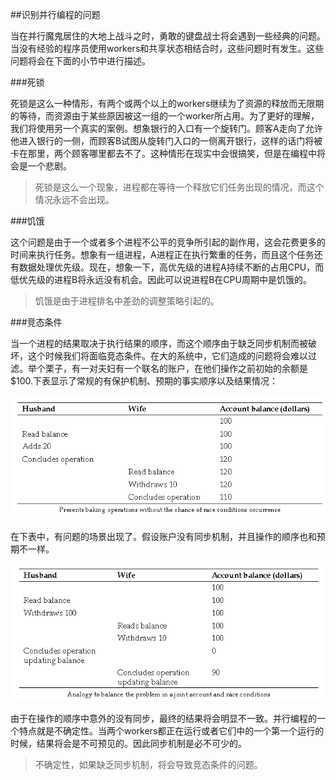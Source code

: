 ##识别并行编程的问题

当在并行魔鬼居住的大地上战斗之时，勇敢的键盘战士将会遇到一些经典的问题。当没有经验的程序员使用workers和共享状态相结合时，这些问题时有发生。这些问题将会在下面的小节中进行描述。

###死锁

死锁是这么一种情形，有两个或两个以上的workers继续为了资源的释放而无限期的等待，而资源由于某些原因被这一组的一个worker所占用。为了更好的理解，我们将使用另一个真实的案例。想象银行的入口有一个旋转门。顾客A走向了允许他进入银行的一侧，而顾客B试图从旋转门入口的一侧离开银行，这样的话门将被卡在那里，两个顾客哪里都去不了。这种情形在现实中会很搞笑，但是在编程中将会是一个悲剧。

> 死锁是这么一个现象，进程都在等待一个释放它们任务出现的情况，而这个情况永远不会出现。

###饥饿

这个问题是由于一个或者多个进程不公平的竞争所引起的副作用，这会花费更多的时间来执行任务。想象有一组进程，A进程正在执行繁重的任务，而且这个任务还有数据处理优先级。现在，想象一下，高优先级的进程A持续不断的占用CPU，而低优先级的进程B将永远没有机会。因此可以说进程B在CPU周期中是饥饿的。

> 饥饿是由于进程排名中差劲的调整策略引起的。

###竞态条件

当一个进程的结果取决于执行结果的顺序，而这个顺序由于缺乏同步机制而被破坏，这个时候我们将面临竞态条件。在大的系统中，它们造成的问题将会难以过滤。举个栗子，有一对夫妇有一个联名的账户，在他们操作之前初始的余额是$100.下表显示了常规的有保护机制、预期的事实顺序以及结果情况：

![](https://github.com/Voidly/Img/blob/master/Parallel%20Programming%20with%20Python/Chapter%201/Presents%20baking%20operations%20without%20the%20chance%20of%20race%20conditions%20occurrence.png?raw=true)

在下表中，有问题的场景出现了。假设账户没有同步机制，并且操作的顺序也和预期不一样。

![](https://github.com/Voidly/Img/blob/master/Parallel%20Programming%20with%20Python/Chapter%201/Analogy%20to%20balance%20the%20problem%20in%20a%20joint%20account%20and%20race%20conditions.png?raw=true)

由于在操作的顺序中意外的没有同步，最终的结果将会明显不一致。并行编程的一个特点就是不确定性。当两个workers都正在运行或者它们中的一个第一个运行的时候，结果将会是不可预见的。因此同步机制是必不可少的。

> 不确定性，如果缺乏同步机制，将会导致竞态条件的问题。



 
